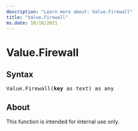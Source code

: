 ```yaml
---
description: "Learn more about: Value.Firewall"
title: "Value.Firewall"
ms.date: 10/18/2021
---
```

# Value.Firewall

## Syntax

<pre>
Value.Firewall(<b>key</b> as text) as any
</pre>

## About

This function is intended for internal use only.
